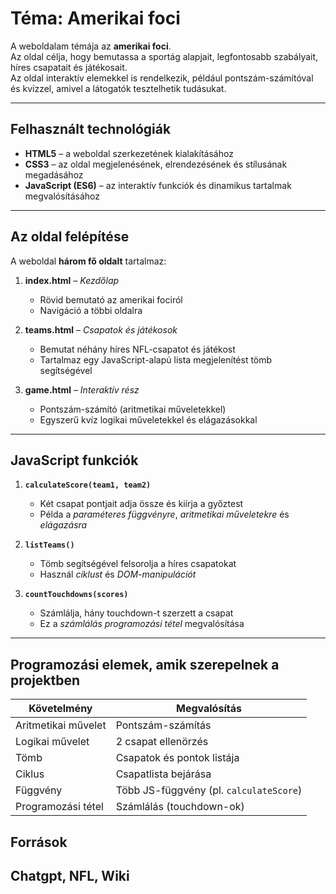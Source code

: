 # Téma: Amerikai foci

A weboldalam témája az **amerikai foci**.  
Az oldal célja, hogy bemutassa a sportág alapjait, legfontosabb szabályait, híres csapatait és játékosait.  
Az oldal interaktív elemekkel is rendelkezik, például pontszám-számítóval és kvízzel, amivel a látogatók tesztelhetik tudásukat.

---

## Felhasznált technológiák

- **HTML5** – a weboldal szerkezetének kialakításához  
- **CSS3** – az oldal megjelenésének, elrendezésének és stílusának megadásához  
- **JavaScript (ES6)** – az interaktív funkciók és dinamikus tartalmak megvalósításához  

---

## Az oldal felépítése

A weboldal **három fő oldalt** tartalmaz:

1. **index.html** – *Kezdőlap*  
   - Rövid bemutató az amerikai fociról  
   - Navigáció a többi oldalra  

2. **teams.html** – *Csapatok és játékosok*  
   - Bemutat néhány híres NFL-csapatot és játékost  
   - Tartalmaz egy JavaScript-alapú lista megjelenítést tömb segítségével  

3. **game.html** – *Interaktív rész*  
   - Pontszám-számító (aritmetikai műveletekkel)  
   - Egyszerű kvíz logikai műveletekkel és elágazásokkal  

---

## JavaScript funkciók

1. **`calculateScore(team1, team2)`**  
   - Két csapat pontjait adja össze és kiírja a győztest  
   - Példa a *paraméteres függvényre*, *aritmetikai műveletekre* és *elágazásra*  

2. **`listTeams()`**  
   - Tömb segítségével felsorolja a híres csapatokat  
   - Használ *ciklust* és *DOM-manipulációt*  

3. **`countTouchdowns(scores)`**  
   - Számlálja, hány touchdown-t szerzett a csapat  
   - Ez a *számlálás programozási tétel* megvalósítása  

---

## Programozási elemek, amik szerepelnek a projektben

| Követelmény | Megvalósítás |
|--------------|--------------|
| Aritmetikai művelet | Pontszám-számítás |
| Logikai művelet | 2 csapat ellenörzés |
| Tömb | Csapatok és pontok listája |
| Ciklus | Csapatlista bejárása |
| Függvény | Több JS-függvény (pl. `calculateScore`) |
| Programozási tétel | Számlálás (touchdown-ok) |

## Források
Chatgpt, NFL, Wiki
---

